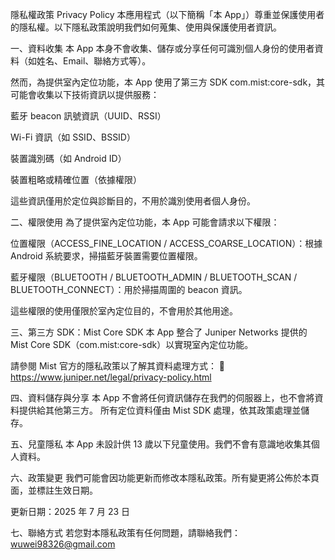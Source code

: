 隱私權政策 Privacy Policy
本應用程式（以下簡稱「本 App」）尊重並保護使用者的隱私權。以下隱私政策說明我們如何蒐集、使用與保護使用者資訊。

一、資料收集
本 App 本身不會收集、儲存或分享任何可識別個人身份的使用者資料（如姓名、Email、聯絡方式等）。

然而，為提供室內定位功能，本 App 使用了第三方 SDK com.mist:core-sdk，其可能會收集以下技術資訊以提供服務：

藍牙 beacon 訊號資訊（UUID、RSSI）

Wi-Fi 資訊（如 SSID、BSSID）

裝置識別碼（如 Android ID）

裝置粗略或精確位置（依據權限）

這些資訊僅用於定位與診斷目的，不用於識別使用者個人身份。

二、權限使用
為了提供室內定位功能，本 App 可能會請求以下權限：

位置權限（ACCESS_FINE_LOCATION / ACCESS_COARSE_LOCATION）：根據 Android 系統要求，掃描藍牙裝置需要位置權限。

藍牙權限（BLUETOOTH / BLUETOOTH_ADMIN / BLUETOOTH_SCAN / BLUETOOTH_CONNECT）：用於掃描周圍的 beacon 資訊。

這些權限的使用僅限於室內定位目的，不會用於其他用途。

三、第三方 SDK：Mist Core SDK
本 App 整合了 Juniper Networks 提供的 Mist Core SDK（com.mist:core-sdk）以實現室內定位功能。

請參閱 Mist 官方的隱私政策以了解其資料處理方式：
🔗 https://www.juniper.net/legal/privacy-policy.html

四、資料儲存與分享
本 App 不會將任何資訊儲存在我們的伺服器上，也不會將資料提供給其他第三方。
所有定位資料僅由 Mist SDK 處理，依其政策處理並儲存。

五、兒童隱私
本 App 未設計供 13 歲以下兒童使用。我們不會有意識地收集其個人資料。

六、政策變更
我們可能會因功能更新而修改本隱私政策。所有變更將公佈於本頁面，並標註生效日期。

更新日期：2025 年 7 月 23 日

七、聯絡方式
若您對本隱私政策有任何問題，請聯絡我們：wuwei98326@gmail.com
